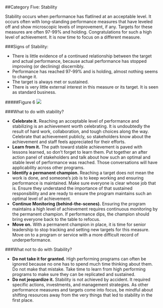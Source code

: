 ##Category Five: Stability

Stability occurs when performance has flatlined at an acceptable level. It occurs often with long-standing performance measures that have leveled off and show microscopic levels of improvement, if any. Targets for these measures are often 97-99% and holding. Congratulations for such a high level of achievement. It is now time to focus on a different measure. 

###Signs of Stability: 
* There is little evidence of a continued relationship between the target and actual performance, because actual performance has stopped improving (or declining) discernibly.
* Performance has reached 97-99% and is holding, almost nothing seems to change it.
* The target is always met or sustained.
* There is very little external interest in this measure or its target. It is seen as standard business.

#####Figure 6
<img src="https://raw.githubusercontent.com/centerforgov/setting-performance-targets-getting-started-guide/master/Figures/Target%20Setting%20Graphic%20-%20Figure%206.png">

###What to do with stability?
* **Celebrate it.** Reaching an acceptable level of performance and stabilizing is an achievement worth celebrating. It is undoubtedly the result of hard work, collaboration, and tough choices along the way. Celebrate that achievement publicly, so stakeholders know about the achievement and staff feels appreciated for their efforts. 
* **Learn from it.** The path toward stable achievement is paved with lessons learned, so don’t forget to learn them. Put together an after action panel of stakeholders and talk about how such an optimal and stable level of performance was reached. Those conversations will have applicability across other programs. 
* **Identify a permanent champion.** Reaching a target does not mean the work is done, and someone’s job is to keep working and ensuring performance is maintained. Make sure everyone is clear whose job that is. Ensure they understand the importance of that sustained responsibility and are ready to ensure the program maintains such an optimal level of achievement. 
* **Continue Monitoring (behind-the-scenes).** Ensuring the program maintains a high level of achievement requires continuous monitoring by the permanent champion. If performance dips, the champion should bring everyone back to the table to refocus. 
* **Move on.** With a permanent champion in place, it is time for senior leadership to stop tracking and setting new targets for this measure. Move on to a program or service with a more difficult record of underperformance. 

###What not to do with Stability?
* **Do not take it for granted.** High performing programs can often be ignored because no one has to spend much time thinking about them. Do not make that mistake. Take time to learn from high performing programs to make sure they can be replicated and sustained. 
* **Do not jeopardize it.** Stability is not achieved by accident. It required specific actions, investments, and management strategies. As other performance measures and targets come into focus, be mindful about shifting resources away from the very things that led to stability in the first place. 
